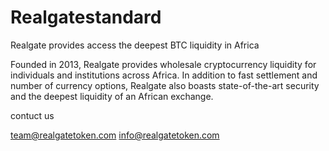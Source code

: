 # Realgatestandard

Realgate provides access the deepest BTC liquidity in Africa

Founded in 2013, Realgate provides wholesale cryptocurrency liquidity for individuals and institutions across Africa. In addition to fast settlement and number of currency options, Realgate also boasts state-of-the-art security and the deepest liquidity of an African exchange. 

contuct us

team@realgatetoken.com
info@realgatetoken.com
